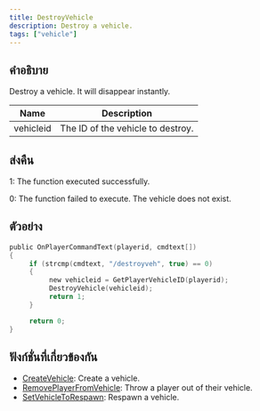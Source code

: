```yaml
---
title: DestroyVehicle
description: Destroy a vehicle.
tags: ["vehicle"]
---
```


## คำอธิบาย

Destroy a vehicle. It will disappear instantly.

| Name      | Description                       |
| --------- | --------------------------------- |
| vehicleid | The ID of the vehicle to destroy. |

## ส่งคืน

1: The function executed successfully.

0: The function failed to execute. The vehicle does not exist.

## ตัวอย่าง

```c
public OnPlayerCommandText(playerid, cmdtext[])
{
     if (strcmp(cmdtext, "/destroyveh", true) == 0)
     {
          new vehicleid = GetPlayerVehicleID(playerid);
          DestroyVehicle(vehicleid);
          return 1;
     }

     return 0;
}
```

## ฟังก์ชั่นที่เกี่ยวข้องกัน

- [CreateVehicle](../../scripting/functions/CreateVehicle.md): Create a vehicle.
- [RemovePlayerFromVehicle](../../scripting/functions/RemovePlayerFromVehicle.md): Throw a player out of their vehicle.
- [SetVehicleToRespawn](../../scripting/functions/SetVehicleToRespawn.md): Respawn a vehicle.
